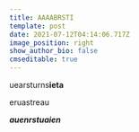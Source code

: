 ```yaml
---
title: AAAABRSTI
template: post
date: 2021-07-12T04:14:06.717Z
image_position: right
show_author_bio: false
cmseditable: true
---
```

uearsturns**ieta**

eruastreau

***auenrstuaien***